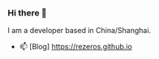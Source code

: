 ### Hi there 👋

  I am a developer based in China/Shanghai.
  
  - 📫 [Blog] https://rezeros.github.io

